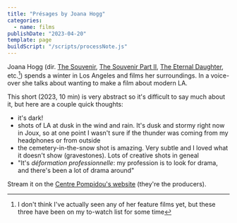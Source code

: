 ```yaml
---
title: "Présages by Joana Hogg"
categories:
  - name: films
publishDate: "2023-04-20"
template: page
buildScript: "/scripts/processNote.js"
---
```


Joana Hogg (dir. [The Souvenir](https://en.wikipedia.org/wiki/The_Souvenir), [The Souvenir Part II](https://en.wikipedia.org/wiki/The_Souvenir_Part_II), [The Eternal Daughter](https://en.wikipedia.org/wiki/The_Eternal_Daughter), etc.[^1]) spends a winter in Los Angeles and films her surroundings. In a voice-over she talks about wanting to make a film about modern LA.

This short (2023, 10 min) is very abstract so it's difficult to say much about it, but here are a couple quick thoughts:

- it's dark!
- shots of LA at dusk in the wind and rain. It's dusk and stormy right now in Joux, so at one point I wasn't sure if the thunder was coming from my headphones or from outside
- the cemetery-in-the-snow shot is amazing. Very subtle and I loved what it doesn't show (gravestones). Lots of creative shots in geneal
- "It's <span lang="fr">_déformation professionnelle_</span>: my profession is to look for drama, and there's been a lot of drama around"

Stream it on the [Centre Pompidou's website](https://www.centrepompidou.fr/en/ressources/media/1Sa92I4) (they're the producers).

[^1]: I don't think I've actually seen any of her feature films yet, but these three have been on my to-watch list for some time
